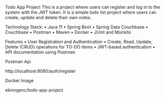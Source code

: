Todo App Project
This is a project where users can register and log in to the system with the JWT token.  It is a simple todo list project where users can create, update and delete their own notes.

Technology Stack:
• Java 11
• Spring Boot
• Spring Data Couchbase
• Couchbase
• Postman
• Maven
• Docker
• JUnit and Mockito

Features
• User Registration and Authentication
• Create, Read, Update, Delete (CRUD) operations for TO-DO items
• JWT-based authentication
• API documentation using Postman

Postman Api

http://localhost:8080/auth/register

Docker Image

ekinngenc/todo-app-project
